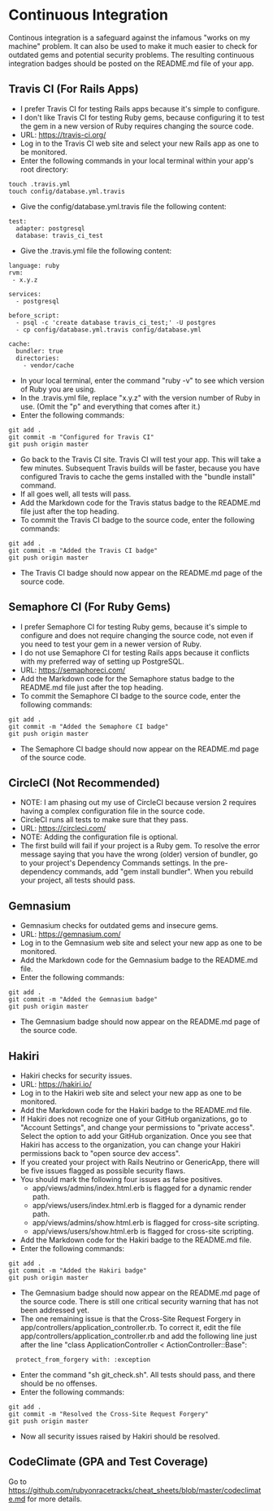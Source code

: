 # Continuous Integration
Continous integration is a safeguard against the infamous "works on my machine" problem.  It can also be used to make it much easier to check for outdated gems and potential security problems.  The resulting continuous integration badges should be posted on the README.md file of your app.

## Travis CI (For Rails Apps)
* I prefer Travis CI for testing Rails apps because it's simple to configure.
* I don't like Travis CI for testing Ruby gems, because configuring it to test the gem in a new version of Ruby requires changing the source code.
* URL: https://travis-ci.org/
* Log in to the Travis CI web site and select your new Rails app as one to be monitored.
* Enter the following commands in your local terminal within your app's root directory:
```
touch .travis.yml
touch config/database.yml.travis
```
* Give the config/database.yml.travis file the following content:
```
test:
  adapter: postgresql
  database: travis_ci_test
```
* Give the .travis.yml file the following content:
```
language: ruby
rvm:
 - x.y.z

services:
  - postgresql

before_script:
  - psql -c 'create database travis_ci_test;' -U postgres
  - cp config/database.yml.travis config/database.yml

cache:
  bundler: true
  directories:
    - vendor/cache
```
* In your local terminal, enter the command "ruby -v" to see which version of Ruby you are using.
* In the .travis.yml file, replace "x.y.z" with the version number of Ruby in use.  (Omit the "p" and everything that comes after it.)
* Enter the following commands:
```
git add .
git commit -m "Configured for Travis CI"
git push origin master
```
* Go back to the Travis CI site.  Travis CI will test your app.  This will take a few minutes.  Subsequent Travis builds will be faster, because you have configured Travis to cache the gems installed with the "bundle install" command.
* If all goes well, all tests will pass.
* Add the Markdown code for the Travis status badge to the README.md file just after the top heading.
* To commit the Travis CI badge to the source code, enter the following commands:
```
git add .
git commit -m "Added the Travis CI badge"
git push origin master
```
* The Travis CI badge should now appear on the README.md page of the source code.

## Semaphore CI (For Ruby Gems)
* I prefer Semaphore CI for testing Ruby gems, because it's simple to configure and does not require changing the source code, not even if you need to test your gem in a newer version of Ruby.
* I do not use Semaphore CI for testing Rails apps because it conflicts with my preferred way of setting up PostgreSQL.
* URL: https://semaphoreci.com/
* Add the Markdown code for the Semaphore status badge to the README.md file just after the top heading.
* To commit the Semaphore CI badge to the source code, enter the following commands:
```
git add .
git commit -m "Added the Semaphore CI badge"
git push origin master
```
* The Semaphore CI badge should now appear on the README.md page of the source code.

## CircleCI (Not Recommended)
* NOTE: I am phasing out my use of CircleCI because version 2 requires having a complex configuration file in the source code.
* CircleCI runs all tests to make sure that they pass.
* URL: https://circleci.com/
* NOTE: Adding the configuration file is optional.
* The first build will fail if your project is a Ruby gem.  To resolve the error message saying that you have the wrong (older) version of bundler, go to your project's Dependency Commands settings.  In the pre-dependency commands, add "gem install bundler".  When you rebuild your project, all tests should pass.

## Gemnasium
* Gemnasium checks for outdated gems and insecure gems.
* URL: https://gemnasium.com/
* Log in to the Gemnasium web site and select your new app as one to be monitored.
* Add the Markdown code for the Gemnasium badge to the README.md file.
* Enter the following commands:
```
git add .
git commit -m "Added the Gemnasium badge"
git push origin master
```
* The Gemnasium badge should now appear on the README.md page of the source code.

## Hakiri
* Hakiri checks for security issues.
* URL: https://hakiri.io/
* Log in to the Hakiri web site and select your new app as one to be monitored.
* Add the Markdown code for the Hakiri badge to the README.md file.
* If Hakiri does not recognize one of your GitHub organizations, go to "Account Settings", and change your permissions to "private access".  Select the option to add your GitHub organization.  Once you see that Hakiri has access to the organization, you can change your Hakiri permissions back to "open source dev access".
* If you created your project with Rails Neutrino or GenericApp, there will be five issues flagged as possible security flaws.
* You should mark the following four issues as false positives.
  * app/views/admins/index.html.erb is flagged for a dynamic render path.
  * app/views/users/index.html.erb is flagged for a dynamic render path.
  * app/views/admins/show.html.erb is flagged for cross-site scripting.
  * app/views/users/show.html.erb is flagged for cross-site scripting.
* Add the Markdown code for the Hakiri badge to the README.md file.
* Enter the following commands:
```
git add .
git commit -m "Added the Hakiri badge"
git push origin master
```
* The Gemnasium badge should now appear on the README.md page of the source code.  There is still one critical security warning that has not been addressed yet.
* The one remaining issue is that the Cross-Site Request Forgery in app/controllers/application_controller.rb.  To correct it, edit the file app/controllers/application_controller.rb and add the following line just after the line "class ApplicationController < ActionController::Base":
```
  protect_from_forgery with: :exception
```
* Enter the command "sh git_check.sh".  All tests should pass, and there should be no offenses.
* Enter the following commands:
```
git add .
git commit -m "Resolved the Cross-Site Request Forgery"
git push origin master
```
* Now all security issues raised by Hakiri should be resolved.

## CodeClimate (GPA and Test Coverage)
Go to https://github.com/rubyonracetracks/cheat_sheets/blob/master/codeclimate.md for more details.
